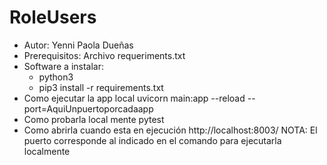 # RoleUsers
- Autor: Yenni Paola Dueñas
- Prerequisitos: Archivo requeriments.txt
- Software a instalar: 
   * python3
   * pip3 install -r requirements.txt
- Como ejecutar la app local
   uvicorn main:app --reload --port=AquiUnpuertoporcadaapp
- Como probarla local mente
  pytest
- Como abrirla cuando esta en ejecución
  http://localhost:8003/
  NOTA: El puerto corresponde al indicado en el comando para ejecutarla localmente
  